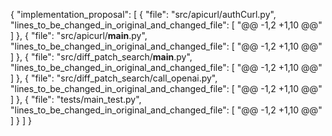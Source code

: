 {
  "implementation_proposal": [
    {
      "file": "src/apicurl/authCurl.py",
      "lines_to_be_changed_in_original_and_changed_file": [
        "@@ -1,2 +1,10 @@"
      ]
    },
    {
      "file": "src/apicurl/__main__.py",
      "lines_to_be_changed_in_original_and_changed_file": [
        "@@ -1,2 +1,10 @@"
      ]
    },
    {
      "file": "src/diff_patch_search/__main__.py",
      "lines_to_be_changed_in_original_and_changed_file": [
        "@@ -1,2 +1,10 @@"
      ]
    },
    {
      "file": "src/diff_patch_search/call_openai.py",
      "lines_to_be_changed_in_original_and_changed_file": [
        "@@ -1,2 +1,10 @@"
      ]
    },
    {
      "file": "tests/main_test.py",
      "lines_to_be_changed_in_original_and_changed_file": [
        "@@ -1,2 +1,10 @@"
      ]
    }
  ]
}
